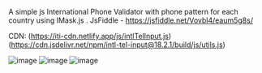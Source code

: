 A simple js International Phone Validator with phone pattern for each country using IMask.js  .
JsFiddle - https://jsfiddle.net/Vovbl4/eaum5g8s/

CDN:
    (https://iti-cdn.netlify.app/js/intlTelInput.js)
    (https://cdn.jsdelivr.net/npm/intl-tel-input@18.2.1/build/js/utils.js)

![image](https://github.com/Vovbl4/phone-number-validation/assets/146021097/714277fc-c7c4-466d-88b3-ff2e45087bb5)
![image](https://github.com/Vovbl4/phone-number-validation/assets/146021097/0683ce3e-cb9c-4730-9c57-ddfdd175a5aa)
![image](https://github.com/Vovbl4/phone-number-validation/assets/146021097/e8e0e1f4-44d9-4d0d-8aae-aaa00bb0e1b8)

